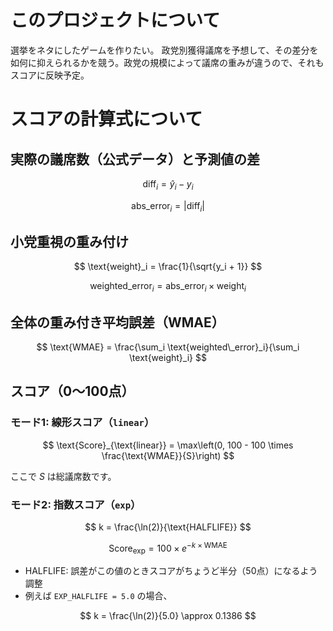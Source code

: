 # このプロジェクトについて
選挙をネタにしたゲームを作りたい。
政党別獲得議席を予想して、その差分を如何に抑えられるかを競う。政党の規模によって議席の重みが違うので、それもスコアに反映予定。

# スコアの計算式について

## 実際の議席数（公式データ）と予測値の差

$$
\text{diff}_i = \hat{y}_i - y_i
$$

$$
\text{abs\_error}_i = |\text{diff}_i|
$$

## 小党重視の重み付け

$$
\text{weight}_i = \frac{1}{\sqrt{y_i + 1}}
$$

$$
\text{weighted\_error}_i = \text{abs\_error}_i \times \text{weight}_i
$$

## 全体の重み付き平均誤差（WMAE）

$$
\text{WMAE} = \frac{\sum_i \text{weighted\_error}_i}{\sum_i \text{weight}_i}
$$


## スコア（0〜100点）

### モード1: 線形スコア（`linear`）

$$
\text{Score}_{\text{linear}} = \max\left(0, 100 - 100 \times \frac{\text{WMAE}}{S}\right)
$$

ここで $S$ は総議席数です。

### モード2: 指数スコア（`exp`）

$$
k = \frac{\ln(2)}{\text{HALFLIFE}}
$$

$$
\text{Score}_{\text{exp}} = 100 \times e^{-k \times \text{WMAE}}
$$

* HALFLIFE: 誤差がこの値のときスコアがちょうど半分（50点）になるよう調整
* 例えば `EXP_HALFLIFE = 5.0` の場合、

$$
k = \frac{\ln(2)}{5.0} \approx 0.1386
$$

